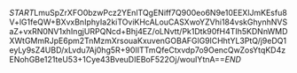 $START$LmuSpZrXFO0bzwPcz2YEnlTQgENiff7Q900eo6N9e10EEXlJmKEsfu8V+lG1feQW+BXvxBnIphyIa2kiTOviKHcALouCASXwoYZVhi184vskGhynhNVSaZ+vxRN0NV1xhIngjURPQNcd+Bhj4EZ/oLNvtt/Pk1Dtk90fH4TIh5KDNnWMDXWtGMmRJpE6pm2TnMzmXrsouaKxuvenGOBAFGlG9lCHhtYL3PtQ/j9eDQ1eyLy9sZ4UBD/xLvdu7Aj0hg5R+90IITTmQfeCtxvdp7o9OencQwZosYtqKD4zENohGBe121teU53+1Cye43BveuDIEBoF522Oj/wouIYtnA==$END$